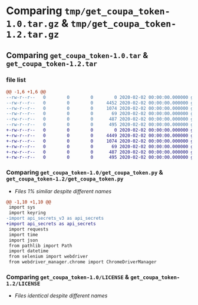 # Comparing `tmp/get_coupa_token-1.0.tar.gz` & `tmp/get_coupa_token-1.2.tar.gz`

## Comparing `get_coupa_token-1.0.tar` & `get_coupa_token-1.2.tar`

### file list

```diff
@@ -1,6 +1,6 @@
--rw-r--r--   0        0        0        0 2020-02-02 00:00:00.000000 get_coupa_token-1.0/__init__.py
--rw-r--r--   0        0        0     4452 2020-02-02 00:00:00.000000 get_coupa_token-1.0/get_coupa_token.py
--rw-r--r--   0        0        0     1074 2020-02-02 00:00:00.000000 get_coupa_token-1.0/LICENSE
--rw-r--r--   0        0        0       69 2020-02-02 00:00:00.000000 get_coupa_token-1.0/README.md
--rw-r--r--   0        0        0      487 2020-02-02 00:00:00.000000 get_coupa_token-1.0/pyproject.toml
--rw-r--r--   0        0        0      495 2020-02-02 00:00:00.000000 get_coupa_token-1.0/PKG-INFO
+-rw-r--r--   0        0        0        0 2020-02-02 00:00:00.000000 get_coupa_token-1.2/__init__.py
+-rw-r--r--   0        0        0     4449 2020-02-02 00:00:00.000000 get_coupa_token-1.2/get_coupa_token.py
+-rw-r--r--   0        0        0     1074 2020-02-02 00:00:00.000000 get_coupa_token-1.2/LICENSE
+-rw-r--r--   0        0        0       69 2020-02-02 00:00:00.000000 get_coupa_token-1.2/README.md
+-rw-r--r--   0        0        0      487 2020-02-02 00:00:00.000000 get_coupa_token-1.2/pyproject.toml
+-rw-r--r--   0        0        0      495 2020-02-02 00:00:00.000000 get_coupa_token-1.2/PKG-INFO
```

### Comparing `get_coupa_token-1.0/get_coupa_token.py` & `get_coupa_token-1.2/get_coupa_token.py`

 * *Files 1% similar despite different names*

```diff
@@ -1,10 +1,10 @@
 import sys
 import keyring
-import api_secrets_v3 as api_secrets
+import api_secrets as api_secrets
 import requests
 import time
 import json
 from pathlib import Path
 import datetime
 from selenium import webdriver
 from webdriver_manager.chrome import ChromeDriverManager
```

### Comparing `get_coupa_token-1.0/LICENSE` & `get_coupa_token-1.2/LICENSE`

 * *Files identical despite different names*

